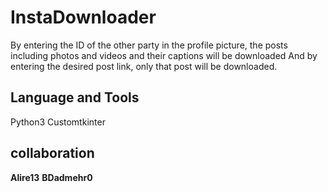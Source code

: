 # InstaDownloader

By entering the ID of the other party in the profile picture, the posts including photos and videos and their captions will be downloaded
And by entering the desired post link, only that post will be downloaded.

## Language and Tools 

Python3
Customtkinter

## collaboration

**Alire13**
**BDadmehr0**